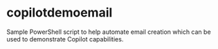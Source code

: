 # copilotdemoemail
Sample PowerShell script to help automate email creation which can be used to demonstrate Copilot capabilities.
